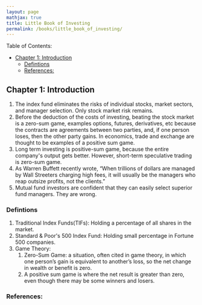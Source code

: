 ```yaml
---
layout: page
mathjax: true
title: Little Book of Investing
permalink: /books/little_book_of_investing/
---
```


Table of Contents:

- [Chapter 1: Introduction](#chapter-1-introduction)
    - [Defintions](#defintions)
    - [References:](#references)


## Chapter 1: Introduction

1. The index fund eliminates the risks of individual stocks, market sectors, and manager selection. Only stock market risk remains.
2. Before the deduction of the costs of investing, beating the stock market is a zero-sum game, examples options, futures, derivatives, etc because the contracts are agreements between two parties, and, if one person loses, then the other party gains. In economics, trade and exchange are thought to be examples of a positive sum game.
3. Long term investing is positive-sum game, because the entire company's output gets better. However, short-term speculative trading is zero-sum game.
4. As Warren Buffett recently wrote, “When trillions of dollars are managed by Wall Streeters charging high fees, it will usually be the managers who reap outsize profits, not the clients.”
5. Mutual fund investors are confident that they can easily select superior fund managers. They are wrong.

### Defintions

1. Traditional Index Funds(TIFs): Holding a percentage of all shares in the market.
2. Standard & Poor's 500 Index Fund: Holding small percentage in Fortune 500 companies.
3. Game Theory:
   1. Zero-Sum Game: a situation, often cited in game theory, in which one person’s gain is equivalent to another’s loss, so the net change in wealth or benefit is zero.
   2. A positive sum game is where the net result is greater than zero, even though there may be some winners and losers.

### References:
